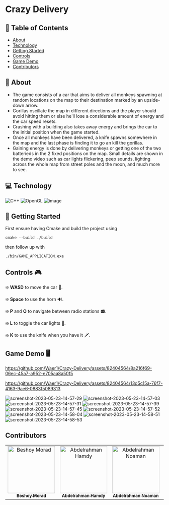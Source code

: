 # Crazy Delivery

## 📝 Table of Contents

- [About](#about)
- [Technology](#technolgies)
- [Getting Started](#started)
- [Controls](#controls)
- [Game Demo](#demo)
- [Contributors](#contributors)

## 📙 About <a name = "about"></a>

- The game consists of a car that aims to deliver all monkeys spawning at random locations on the map to their destination marked by an upside-down arrow.
- Gorillas oscillate the map in different directions and the player should avoid hitting them or else he'll lose a considerable amount of energy and the car speed resets.
- Crashing with a building also takes away energy and brings the car to the initial position when the game started.
- Once all monkeys have been delivered, a knife spawns somewhere in the map and the last phase is finding it to go an kill the gorillas.
- Gaining energy is done by delivering monkeys or getting one of the two batterieds in the 2 fixed positions on the map. Small details are shown in the demo video such as car lights flickering, peep sounds, lighting across the whole map from street poles and the moon, and much more to see.

## 💻 Technology <a name = "technolgies"></a>

![C++](https://img.shields.io/badge/c++-%2300599C.svg?style=for-the-badge&logo=c%2B%2B&logoColor=white) ![OpenGL](https://img.shields.io/badge/OpenGL-%23FFFFFF.svg?style=for-the-badge&logo=opengl) ![image](https://user-images.githubusercontent.com/49572294/178163500-d9e59ebc-7653-4e61-be80-fa49c2c9e505.png)

## 🚀 Getting Started <a name = "started"></a>

First ensure having Cmake and build the project using

```
cmake --build ./build
```

then follow up with

```
./bin/GAME_APPLICATION.exe
```

## Controls 🎮 <a name = "controls"></a>

❇️ **WASD** to move the car 🚗.

❇️ **Space** to use the horn 🔊.

❇️ **P** and **O** to navigate between radio stations 📻.

❇️ **L** to toggle the car lights 🚨.

❇️ **K** to use the knife when you have it 🗡️.

## Game Demo 🖥️ <a name = "demo"></a>

https://github.com/Waer1/Crazy-Delivery/assets/82404564/8a216f69-06ec-45a7-a952-e705aa8a50f5

https://github.com/Waer1/Crazy-Delivery/assets/82404564/13d5c15a-76f7-4163-9ae6-0883f5089313

![screenshot-2023-05-23-14-57-29](https://github.com/Waer1/Crazy-Delivery/assets/82404564/cc42381a-43bf-44f0-9575-6deb91534a76)
![screenshot-2023-05-23-14-57-03](https://github.com/Waer1/Crazy-Delivery/assets/82404564/5130525c-8561-4907-a681-43fdd3a15f98)
![screenshot-2023-05-23-14-57-31](https://github.com/Waer1/Crazy-Delivery/assets/82404564/56968e2b-89da-4301-a8b3-44008c89c69e)
![screenshot-2023-05-23-14-57-39](https://github.com/Waer1/Crazy-Delivery/assets/82404564/42a38953-c21f-418a-88e2-d9646e8457ce)
![screenshot-2023-05-23-14-57-45](https://github.com/Waer1/Crazy-Delivery/assets/82404564/80f299e8-341e-4f48-b142-4964a7f8e1a1)
![screenshot-2023-05-23-14-57-52](https://github.com/Waer1/Crazy-Delivery/assets/82404564/b5ac0efb-f5df-40e3-9d22-353580e795b6)
![screenshot-2023-05-23-14-58-04](https://github.com/Waer1/Crazy-Delivery/assets/82404564/f058c027-ae88-405c-ae64-11eb6a17586a)
![screenshot-2023-05-23-14-58-51](https://github.com/Waer1/Crazy-Delivery/assets/82404564/ef14db50-e41a-4c87-8667-2a31db64040a)
![screenshot-2023-05-23-14-58-53](https://github.com/Waer1/Crazy-Delivery/assets/82404564/45eb22e8-2765-4e12-a55f-68799f488195)


## Contributors <a name = "contributors"></a>

<table>
  <tr>
		<td align="center">
    <a href="https://github.com/BeshoyMorad" target="_black">
    <img src="https://avatars.githubusercontent.com/u/82404564?v=4" width="150px;" alt="Beshoy Morad"/>
    <br />
    <sub><b>Beshoy Morad</b></sub></a>
    </td>
		<td align="center">
    <a href="https://github.com/AbdelrahmanHamdyy" target="_black">
    <img src="https://avatars.githubusercontent.com/u/67989900?v=4" width="150px;" alt="Abdelrahman Hamdy"/>
    <br />
    <sub><b>Abdelrahman Hamdy</b></sub></a>
    </td>
    <td align="center">
    <a href="https://github.com/AbdelrahmanNoaman" target="_black">
    <img src="https://avatars.githubusercontent.com/u/76150639?v=4" width="150px;" alt="Abdelrahman Noaman"/>
    <br />
    <sub><b>Abdelrahman Noaman</b></sub></a>
    </td>
    <td align="center">
    <a href="https://github.com/Waer1" target="_black">
    <img src="https://avatars.githubusercontent.com/u/70758177?v=4" width="150px;" alt="Yousef Alwaer"/>
    <br />
    <sub><b>Yousef Alwaer</b></sub></a>
    </td>
  </tr>
 </table>
